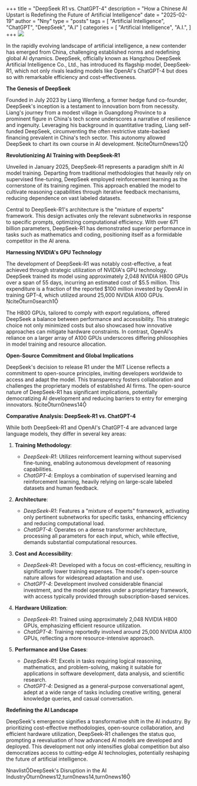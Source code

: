 +++
title = "DeepSeek R1 vs. ChatGPT-4"
description = "How a Chinese AI Upstart is Redefining the Future of Artificial Intelligence"
date = "2025-02-19"
author = "Nny"
type = "posts"
tags = [
    "Artificial Intelligence",
    "ChatGPT",
    "DeepSeek",
    "A.I"
]
categories = [
   "Artificial Intelligence",
   "A.I.",
]
+++
![](/images/background.jpg)


In the rapidly evolving landscape of artificial intelligence, a new contender has emerged from China, challenging established norms and redefining global AI dynamics. DeepSeek, officially known as Hangzhou DeepSeek Artificial Intelligence Co., Ltd., has introduced its flagship model, DeepSeek-R1, which not only rivals leading models like OpenAI's ChatGPT-4 but does so with remarkable efficiency and cost-effectiveness.

**The Genesis of DeepSeek**

Founded in July 2023 by Liang Wenfeng, a former hedge fund co-founder, DeepSeek's inception is a testament to innovation born from necessity. Liang's journey from a modest village in Guangdong Province to a prominent figure in China's tech scene underscores a narrative of resilience and ingenuity. Leveraging his background in quantitative trading, Liang self-funded DeepSeek, circumventing the often restrictive state-backed financing prevalent in China's tech sector. This autonomy allowed DeepSeek to chart its own course in AI development. citeturn0news12

**Revolutionizing AI Training with DeepSeek-R1**

Unveiled in January 2025, DeepSeek-R1 represents a paradigm shift in AI model training. Departing from traditional methodologies that heavily rely on supervised fine-tuning, DeepSeek employed reinforcement learning as the cornerstone of its training regimen. This approach enabled the model to cultivate reasoning capabilities through iterative feedback mechanisms, reducing dependence on vast labeled datasets.

Central to DeepSeek-R1's architecture is the "mixture of experts" framework. This design activates only the relevant subnetworks in response to specific prompts, optimizing computational efficiency. With over 671 billion parameters, DeepSeek-R1 has demonstrated superior performance in tasks such as mathematics and coding, positioning itself as a formidable competitor in the AI arena.

**Harnessing NVIDIA's GPU Technology**

The development of DeepSeek-R1 was notably cost-effective, a feat achieved through strategic utilization of NVIDIA's GPU technology. DeepSeek trained its model using approximately 2,048 NVIDIA H800 GPUs over a span of 55 days, incurring an estimated cost of $5.5 million. This expenditure is a fraction of the reported $100 million invested by OpenAI in training GPT-4, which utilized around 25,000 NVIDIA A100 GPUs. citeturn0search1

The H800 GPUs, tailored to comply with export regulations, offered DeepSeek a balance between performance and accessibility. This strategic choice not only minimized costs but also showcased how innovative approaches can mitigate hardware constraints. In contrast, OpenAI's reliance on a larger array of A100 GPUs underscores differing philosophies in model training and resource allocation.

**Open-Source Commitment and Global Implications**

DeepSeek's decision to release R1 under the MIT License reflects a commitment to open-source principles, inviting developers worldwide to access and adapt the model. This transparency fosters collaboration and challenges the proprietary models of established AI firms. The open-source nature of DeepSeek-R1 has significant implications, potentially democratizing AI development and reducing barriers to entry for emerging innovators. citeturn0news14

**Comparative Analysis: DeepSeek-R1 vs. ChatGPT-4**

While both DeepSeek-R1 and OpenAI's ChatGPT-4 are advanced large language models, they differ in several key areas:

1. **Training Methodology**:
   - *DeepSeek-R1*: Utilizes reinforcement learning without supervised fine-tuning, enabling autonomous development of reasoning capabilities.
   - *ChatGPT-4*: Employs a combination of supervised learning and reinforcement learning, heavily relying on large-scale labeled datasets and human feedback.

2. **Architecture**:
   - *DeepSeek-R1*: Features a "mixture of experts" framework, activating only pertinent subnetworks for specific tasks, enhancing efficiency and reducing computational load.
   - *ChatGPT-4*: Operates on a dense transformer architecture, processing all parameters for each input, which, while effective, demands substantial computational resources.

3. **Cost and Accessibility**:
   - *DeepSeek-R1*: Developed with a focus on cost-efficiency, resulting in significantly lower training expenses. The model's open-source nature allows for widespread adaptation and use.
   - *ChatGPT-4*: Development involved considerable financial investment, and the model operates under a proprietary framework, with access typically provided through subscription-based services.

4. **Hardware Utilization**:
   - *DeepSeek-R1*: Trained using approximately 2,048 NVIDIA H800 GPUs, emphasizing efficient resource utilization.
   - *ChatGPT-4*: Training reportedly involved around 25,000 NVIDIA A100 GPUs, reflecting a more resource-intensive approach.

5. **Performance and Use Cases**:
   - *DeepSeek-R1*: Excels in tasks requiring logical reasoning, mathematics, and problem-solving, making it suitable for applications in software development, data analysis, and scientific research.
   - *ChatGPT-4*: Designed as a general-purpose conversational agent, adept at a wide range of tasks including creative writing, general knowledge queries, and casual conversation.

**Redefining the AI Landscape**

DeepSeek's emergence signifies a transformative shift in the AI industry. By prioritizing cost-effective methodologies, open-source collaboration, and efficient hardware utilization, DeepSeek-R1 challenges the status quo, prompting a reevaluation of how advanced AI models are developed and deployed. This development not only intensifies global competition but also democratizes access to cutting-edge AI technologies, potentially reshaping the future of artificial intelligence.

navlistDeepSeek's Disruption in the AI Industryturn0news12,turn0news14,turn0news16 
